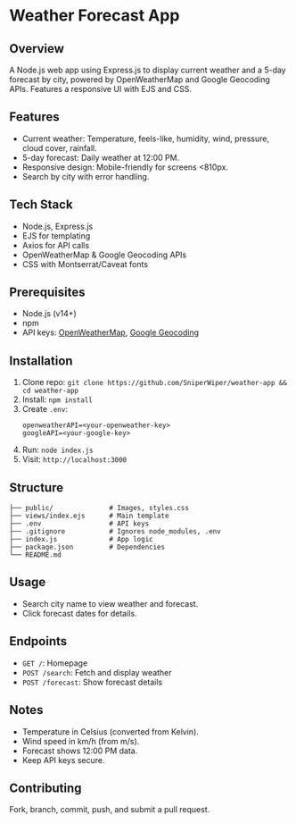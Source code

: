 # Weather Forecast App

## Overview
A Node.js web app using Express.js to display current weather and a 5-day forecast by city, powered by OpenWeatherMap and Google Geocoding APIs. Features a responsive UI with EJS and CSS.

## Features
- Current weather: Temperature, feels-like, humidity, wind, pressure, cloud cover, rainfall.
- 5-day forecast: Daily weather at 12:00 PM.
- Responsive design: Mobile-friendly for screens <810px.
- Search by city with error handling.

## Tech Stack
- Node.js, Express.js
- EJS for templating
- Axios for API calls
- OpenWeatherMap & Google Geocoding APIs
- CSS with Montserrat/Caveat fonts

## Prerequisites
- Node.js (v14+)
- npm
- API keys: [OpenWeatherMap](https://openweathermap.org/api), [Google Geocoding](https://developers.google.com/maps/documentation/geocoding)

## Installation
1. Clone repo: `git clone https://github.com/SniperWiper/weather-app && cd weather-app`
2. Install: `npm install`
3. Create `.env`:
   ```env
   openweatherAPI=<your-openweather-key>
   googleAPI=<your-google-key>
   ```
4. Run: `node index.js`
5. Visit: `http://localhost:3000`

## Structure
```
├── public/              # Images, styles.css
├── views/index.ejs      # Main template
├── .env                 # API keys
├── .gitignore           # Ignores node_modules, .env
├── index.js             # App logic
├── package.json         # Dependencies
└── README.md
```

## Usage
- Search city name to view weather and forecast.
- Click forecast dates for details.

## Endpoints
- `GET /`: Homepage
- `POST /search`: Fetch and display weather
- `POST /forecast`: Show forecast details

## Notes
- Temperature in Celsius (converted from Kelvin).
- Wind speed in km/h (from m/s).
- Forecast shows 12:00 PM data.
- Keep API keys secure.

## Contributing
Fork, branch, commit, push, and submit a pull request.
